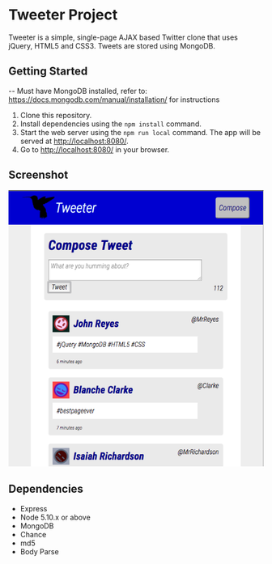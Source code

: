 # Tweeter Project

Tweeter is a simple, single-page AJAX based Twitter clone that uses jQuery, HTML5 and CSS3. Tweets are stored using MongoDB.

## Getting Started

-- Must have MongoDB installed, refer to: https://docs.mongodb.com/manual/installation/ for instructions

1. Clone this repository.
2. Install dependencies using the `npm install` command.
3. Start the web server using the `npm run local` command. The app will be served at <http://localhost:8080/>.
4. Go to <http://localhost:8080/> in your browser.

## Screenshot

![Homepage Screenshot](https://github.com/MattWillcox/tweetr/blob/master/public/images/Screenshot.png)

## Dependencies

- Express
- Node 5.10.x or above
- MongoDB
- Chance
- md5
- Body Parse
